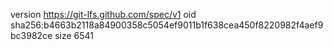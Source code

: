 version https://git-lfs.github.com/spec/v1
oid sha256:b4663b2118a84900358c5054ef9011b1f638cea450f8220982f4aef9bc3982ce
size 6541
